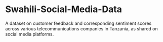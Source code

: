 # Swahili-Social-Media-Data
A dataset on customer feedback and corresponding sentiment scores across various telecommunications companies in Tanzania, as shared on social media platforms.
